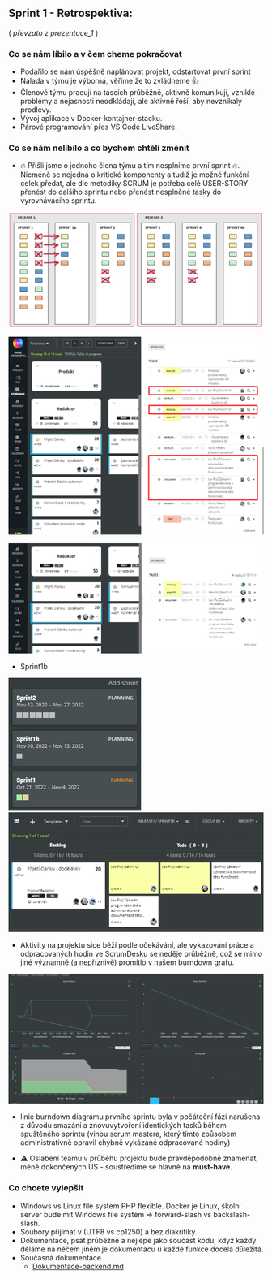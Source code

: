 ## __Sprint 1 - Retrospektiva:__

( _převzato z prezentace_1_ )

### Co se nám líbilo a v čem cheme pokračovat
  * Podařilo se nám úspěšně naplánovat projekt, odstartovat první sprint
  * Nálada v týmu je výborná, věříme že to zvládneme 👍
  * Členové týmu pracují na tascích průběžně, aktivně komunikují, vzniklé problémy a nejasnosti neodkládají, ale aktivně řeší, aby nevznikaly prodlevy.
  * Vývoj aplikace v Docker-kontajner-stacku.
  * Párové programování přes VS Code LiveShare.

### Co se nám nelíbilo a co bychom chtěli změnit
  * :fire: Přišli jsme o jednoho člena týmu a tím nesplníme první sprint :fire:. Nicméně se nejedná o kritické komponenty a tudíž je možné funkční celek předat, ale dle metodiky SCRUM je potřeba celé USER-STORY přenést do dalšího sprintu nebo přenést nesplněné tasky do vyrovnávacího sprintu.

   ![sdMinisprint](../imgs/prezentace1_sprinty.png)  

   ![sdMinisprint](../imgs/prezentace1_scrumdesk_01.png)
   
   ![sdMinisprint](../imgs/prezentace1_scrumdesk_02.png)  

  * Sprint1b 

   ![sdMinisprint](../imgs/minisprint.png)  
   ![sdSprint1b](../imgs/sprint1b.png)  

  * Aktivity na projektu sice běží podle očekávání, ale vykazování práce a odpracovaných hodin ve ScrumDesku se neděje průběžně, což se mimo jiné významně (a nepříznivě) promítlo v našem burndown grafu.

  ![burndown](../imgs/burndown.png)  

  * linie burndown diagramu prvního sprintu byla v počáteční fázi narušena z důvodu smazání a znovuvytvoření identických tasků během spuštěného sprintu (vinou scrum mastera, který tímto způsobem administrativně opravil chybně vykázané odpracované hodiny)

  - :warning: Oslabení teamu v průběhu projektu bude pravděpodobně znamenat, méně dokončených US - soustředíme se hlavně na __must-have__.

### Co chcete vylepšit
  * Windows vs Linux file system PHP flexible. Docker je Linux, školní server bude mít Windows file systém => forward-slash vs backslash-slash.
  * Soubory přijímat v (UTF8 vs cp1250) a bez diakritiky.
  * Dokumentace, psát průběžně a nejlépe jako součást kódu, když každý děláme na něčem jiném je dokumentacu u každé funkce docela důležitá.
  * Současná dokumentace
      - [Dokumentace-backend.md](https://github.com/JKalina08/ssg_magazine/blob/main/docs/Dokumentace-backend.md)

